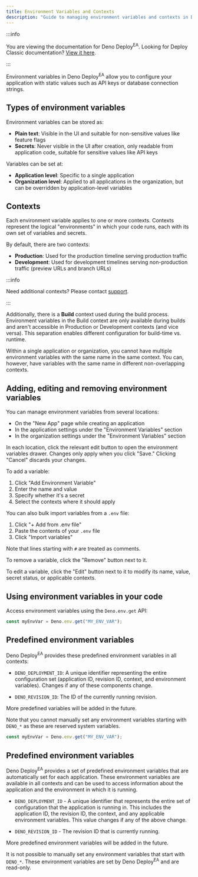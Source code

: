 ```yaml
---
title: Environment Variables and Contexts
description: "Guide to managing environment variables and contexts in Deno Deploy Early Access, including variable types, creation, editing, and accessing them in your code."
---
```


:::info

You are viewing the documentation for Deno Deploy<sup>EA</sup>. Looking for
Deploy Classic documentation? [View it here](/deploy/).

:::

Environment variables in Deno Deploy<sup>EA</sup> allow you to configure your
application with static values such as API keys or database connection strings.

## Types of environment variables

Environment variables can be stored as:

- **Plain text**: Visible in the UI and suitable for non-sensitive values like
  feature flags
- **Secrets**: Never visible in the UI after creation, only readable from
  application code, suitable for sensitive values like API keys

Variables can be set at:

- **Application level**: Specific to a single application
- **Organization level**: Applied to all applications in the organization, but
  can be overridden by application-level variables

## Contexts

Each environment variable applies to one or more contexts. Contexts represent
the logical "environments" in which your code runs, each with its own set of
variables and secrets.

By default, there are two contexts:

- **Production**: Used for the production timeline serving production traffic
- **Development**: Used for development timelines serving non-production traffic
  (preview URLs and branch URLs)

:::info

Need additional contexts? Please contact [support](../support).

:::

Additionally, there is a **Build** context used during the build process.
Environment variables in the Build context are only available during builds and
aren't accessible in Production or Development contexts (and vice versa). This
separation enables different configuration for build-time vs. runtime.

Within a single application or organization, you cannot have multiple
environment variables with the same name in the same context. You can, however,
have variables with the same name in different non-overlapping contexts.

## Adding, editing and removing environment variables

You can manage environment variables from several locations:

- On the "New App" page while creating an application
- In the application settings under the "Environment Variables" section
- In the organization settings under the "Environment Variables" section

In each location, click the relevant edit button to open the environment
variables drawer. Changes only apply when you click "Save." Clicking "Cancel"
discards your changes.

To add a variable:

1. Click "Add Environment Variable"
2. Enter the name and value
3. Specify whether it's a secret
4. Select the contexts where it should apply

You can also bulk import variables from a `.env` file:

1. Click "+ Add from .env file"
2. Paste the contents of your `.env` file
3. Click "Import variables"

Note that lines starting with `#` are treated as comments.

To remove a variable, click the "Remove" button next to it.

To edit a variable, click the "Edit" button next to it to modify its name,
value, secret status, or applicable contexts.

## Using environment variables in your code

Access environment variables using the `Deno.env.get` API:

```ts
const myEnvVar = Deno.env.get("MY_ENV_VAR");
```

## Predefined environment variables

Deno Deploy<sup>EA</sup> provides these predefined environment variables in all
contexts:

- `DENO_DEPLOYMENT_ID`: A unique identifier representing the entire
  configuration set (application ID, revision ID, context, and environment
  variables). Changes if any of these components change.

- `DENO_REVISION_ID`: The ID of the currently running revision.

More predefined variables will be added in the future.

Note that you cannot manually set any environment variables starting with
`DENO_*` as these are reserved system variables.

```ts
const myEnvVar = Deno.env.get("MY_ENV_VAR");
```

## Predefined environment variables

Deno Deploy<sup>EA</sup> provides a set of predefined environment variables that
are automatically set for each application. These environment variables are
available in all contexts and can be used to access information about the
application and the environment in which it is running.

- `DENO_DEPLOYMENT_ID` - A unique identifier that represents the entire set of
  configuration that the application is running in. This includes the
  application ID, the revision ID, the context, and any applicable environment
  variables. This value changes if any of the above change.

- `DENO_REVISION_ID` - The revision ID that is currently running.

More predefined environment variables will be added in the future.

It is not possible to manually set any environment variables that start with
`DENO_*`. These environment variables are set by Deno Deploy<sup>EA</sup> and
are read-only.
